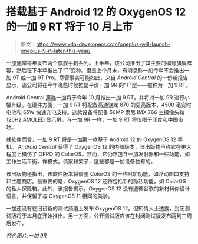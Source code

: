 # 搭载基于 Android 12 的 OxygenOS 12 的一加 9 RT 将于 10 月上市

> 原文：<https://www.xda-developers.com/oneplus-will-launch-oneplus-9-rt-later-this-year/>

一加通常每年发布两个旗舰手机系列。上半年，该公司推出了其主要的编号旗舰阵容，然后在下半年推出了“T”变种。但是上个月末，有消息称一加今年不会推出一加 9T 或一加 9T Pro。尽管事实可能如此，来自 *Android Central* 的一份新报告显示，该公司将在今年晚些时候推出平价一加 9R 的“T”型——被称为一加 9 RT。

Android Central [声称](https://www.androidcentral.com/oneplus-9-rt-october-oxygenos-12)一加将于今年 10 月推出一加 9 RT，并将对一加 9R 进行小幅升级。在硬件方面，一加 9 RT 将配备高通骁龙 870 的更高版本，4500 毫安时电池和 65W 快速充电支持。这款设备将配备 50MP 索尼 IMX 766 主摄像头和 120Hz AMOLED 显示屏。与一加 9R 一样，一加 9 RT 将仅限于印度和中国市场。

就软件而言，一加 9 RT 将是一加第一款基于 Android 12 的 OxygenOS 12 手机。 *Android Central* 获得了 OxygenOS 12 的内部版本，该出版物声称它在更大程度上模仿了 OPPO 的 ColorOS。然而，它仍然包含一加发射器和一些功能，如工作生活平衡，禅模式，侦察和架子，这些都是一加设备独有的。

该出版物还指出，该软件版本将借鉴 ColorOS 的一些附加功能，如浮动窗口支持和主题商店。最重要的是，OxygenOS 12 还将包括新的隐私功能，如 ColorOS 的私人保险箱。此外，该报告揭示，OxygenOS 12 没有遵循谷歌的新材料你设计语言，并保留了与 OxygenOS 11 相同的美学。

一加还没有在旧设备的测试频道上发布 OxygenOS 12。但知情人士透露，封闭测试版将于本月底开始推出。另一方面，公开测试版应该在封闭测试版发布两到三周后发布。

*特色图片:一加 9R*